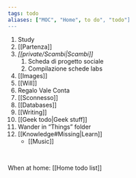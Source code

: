 ```yaml
---
tags: todo
aliases: ["MOC", "Home", to do", "todo"]
---
```

1. Study
1. [[Partenza]]
1. *[[private/Scambi|Scambi]]*
	1. Scheda di progetto sociale
	1. Compilazione schede labs
1. [[Images]]
1. [[Will]]
1. Regalo Vale Conta
1. [[Sconnesso]]
1. [[Databases]]
1. [[Writing]]
1. [[Geek todo|Geek stuff]]
1. Wander in “Things” folder
1. [[Knowledge#Missing|Learn]]
	- [[Music]]

<br>

When at home: [[Home todo list]]